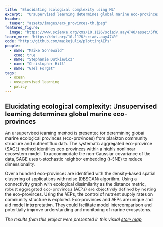 ```yaml
---
title: "Elucidating ecological complexity using ML"
excerpt:  "Unsupervised learning determines global marine eco-provinces"
header:
  teaser: "assets/images/eco_provinces-th.jpeg"
featured_figure: 
  image: "https://www.science.org/cms/10.1126/sciadv.aay4740/asset/5f0263bd-fc33-4dc6-87df-46a19f3ab895/assets/graphic/aay4740-f2.jpeg"
learn_more: "https://doi.org/10.1126/sciadv.aay4740"
code: "http://github.com/maikejulie/plottingAEPs"
people:
  - name: "Maike Sonnewald"
    ccog: true
  - name: "Stephanie Dutkiewicz"
  - name: "Christopher Hill"
  - name: "Gael Forget"
tags:
  - ocean
  - unsupervised learning
  - policy
---
```


## Elucidating ecological complexity: Unsupervised learning determines global marine eco-provinces

An unsupervised learning method is presented for determining global marine ecological provinces (eco-provinces) from plankton community structure and nutrient flux data. The systematic aggregated eco-province (SAGE) method identifies eco-provinces within a highly nonlinear ecosystem model. To accommodate the non-Gaussian covariance of the data, SAGE uses t-stochastic neighbor embedding (t-SNE) to reduce dimensionality. 

Over a hundred eco-provinces are identified with the density-based spatial clustering of applications with noise (DBSCAN) algorithm. Using a connectivity graph with ecological dissimilarity as the distance metric, robust aggregated eco-provinces (AEPs) are objectively defined by nesting the eco-provinces. Using the AEPs, the control of nutrient supply rates on community structure is explored. Eco-provinces and AEPs are unique and aid model interpretation. They could facilitate model intercomparison and potentially improve understanding and monitoring of marine ecosystems.

*The results from this project were presented in this visual [story map]("https://ecco-group.org/storymaps.cgi?id=42")*